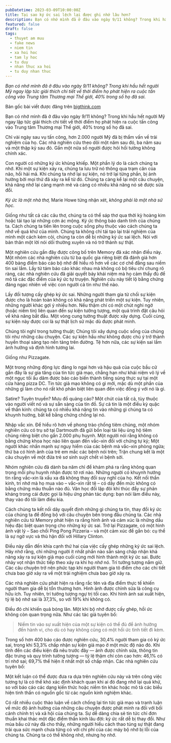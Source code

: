 ```yaml
---
pubDatetime: 2023-03-09T10:00:00Z
title: Tại sao ký ức sai lệch lại được ghi nhớ lâu hơn?
description: Bạn có nhớ mình đã ở đâu vào ngày 9/11 không? Trong khi hầu hết người Mỹ ngay lập tức giải thích chi tiết về thời điểm họ phát hiện ra cuộc tấn công vào Trung tâm Thương mại Thế giới, 40% trong số họ đã sai.
featured: false
draft: false
tags:
  - thuyet am muu
  - fake news
  - niem tin
  - xa hoi hoc
  - tam ly hoc
  - tu duy
  - nhan thuc xa hoi
  - tu duy nhan thuc
---
```


_Bạn có nhớ mình đã ở đâu vào ngày 9/11 không? Trong khi hầu hết người Mỹ ngay lập tức giải thích chi tiết về thời điểm họ phát hiện ra cuộc tấn công vào Trung tâm Thương mại Thế giới, 40% trong số họ đã sai._

Bản gốc bài viết được đăng trên [bigthink.com](https://bigthink.com/)

Bạn có nhớ mình đã ở đâu vào ngày 9/11 không? Trong khi hầu hết người Mỹ ngay lập tức giải thích chi tiết về thời điểm họ phát hiện ra cuộc tấn công vào Trung tâm Thương mại Thế giới, 40% trong số họ đã sai.

Chỉ vài ngày sau vụ tấn công, hơn 2.000 người Mỹ đã bị thẩm vấn về trải nghiệm của họ. Các nhà nghiên cứu theo dõi một năm sau đó, ba năm sau và một thập kỷ sau đó. Gần một nửa số người được hỏi hồi tưởng không chính xác.

Con người có những ký ức khủng khiếp. Một phần lý do là cách chúng ta nhớ. Khi một sự kiện xảy ra, chúng ta lưu trữ nó thông qua trạm cân của não, hồi hải mã. Khi chúng ta nhớ lại sự kiện, nó trở lại từng phần, bị ảnh hưởng bởi mọi thứ đã xảy ra kể từ đó. Chúng ta càng kể lại một câu chuyện, khả năng nhớ lại càng mạnh mẽ và càng có nhiều khả năng nó sẽ được sửa đổi.

_Ký ức là một nhà thơ,_ Marie Howe từng nhận xét, _không phải là một nhà sử học._

Giống như tất cả các câu thơ, chúng ta có thể sáp thơ qua thời kỳ hoàng kim hoặc tái tạo lại những cơn ác mộng. Ký ức thông báo danh tính của chúng ta. Cách chúng ta tiến lên trong cuộc sống phụ thuộc vào cách chúng ta nhớ về quá khứ của mình. Chúng ta không chỉ tái tạo lại trải nghiệm của mình một cách kém cỏi, chúng ta còn dễ bị những ký ức sai lệch. Nói với bản thân một lời nói dối thường xuyên và nó trở thành sự thật.

Một nghiên cứu gần đây được công bố trên Memory đã xác nhận điều này. Một nhóm các nhà nghiên cứu từ ba quốc gia riêng biệt đã đánh giá hơn 400 bảng điểm báo cáo bộ nhớ để hiểu rõ hơn về các cơ chế đằng sau niềm tin sai lầm. Lấy từ tám báo cáo khác nhau mà không có bộ tiêu chí chung rõ ràng, các nhà nghiên cứu đã giải quyết bảy khái niệm mà họ cảm thấy đủ để mô tả các đặc điểm của ký ức tự truyện. Nghiên cứu này tiết lộ bằng chứng đáng ngạc nhiên về việc con người cả tin như thế nào.

Lấy đối tượng cấy ghép ký ức sai. Những người tham gia từ chối sự kiện được cho là hoàn toàn không có khả năng phát triển một sự kiện. Tuy nhiên, những người khác gợi ý nhiều hơn. Nếu thậm chí có một chút nghi ngờ (hoặc niềm tin) liên quan đến sự kiện tưởng tượng, một quá trình đặt câu hỏi về khả năng bắt đầu. Một vòng cung tường thuật được xây dựng. Cuối cùng, sự kiện này được coi là sự thật lịch sử mặc dù được phát minh.

Chúng tôi nghĩ trong tường thuật; Chúng tôi xây dựng cuộc sống của chúng tôi như những câu chuyện. Các sự kiện hầu như không được chú ý trở thành huyền thoại sáng tạo nền tảng trên đường. Tệ hơn nữa, các sự kiện sai lầm ảnh hưởng và định hình tương lai.

Giống như Pizzagate.

Một trong những động lực đáng lo ngại hơn và hậu quả của cuộc bầu cử gần đây là sự gia tăng của tin tức giả mạo, chẳng hạn như khái niệm vô lý về một ngục tối ấu dâm được báo cáo biến thành tiếng súng thực sự tại một cửa hàng pizza DC. Tin tức giả mạo không có gì mới, mặc dù một phần của những gì làm cho nó rất khó phân biệt liên quan đến việc đồng ý với nó là gì.

Satire? Tuyên truyền? Mưu đồ quảng cáo? Một chút của tất cả, tùy thuộc vào người viết nó và sự sẵn sàng của tín đồ. Sự cả tin là một điều kỳ quặc về thần kinh: chúng ta có nhiều khả năng tin vào những gì chúng ta có khuynh hướng, bất kể bằng chứng chống lại nó.

Nhập vắc xin. Để hiểu rõ hơn về phong trào chống tiêm chủng, một nhóm nghiên cứu có trụ sở tại Dartmouth đã gửi bốn loại tài liệu ủng hộ tiêm chủng riêng biệt cho gần 2.000 phụ huynh. Một người nói rằng không có bằng chứng khoa học nào liên quan đến vắc–xin đối với chứng tự kỷ; Một người khác nhấn mạnh sự nguy hiểm của các bệnh mà vắc–xin phòng ngừa; thứ ba có hình ảnh của trẻ em mắc các bệnh nói trên; Trận chung kết là một câu chuyện về một đứa trẻ sơ sinh suýt chết vì bệnh sởi.

Nhóm nghiên cứu đã dành ba năm chỉ để khám phá ra rằng không quan trọng mỗi phụ huynh nhận được tờ rơi nào. Những người có khuynh hướng tin rằng vắc–xin là xấu xa đã không thay đổi suy nghĩ của họ. Kết nối thần kinh, trí nhớ mà họ mua vào – vắc–xin rất tệ – có dây đến mức không có bằng chứng mâu thuẫn nào đủ. Văn học đối lập đôi khi thúc đẩy sự phản kháng trong cái được gọi là hiệu ứng phản tác dụng: bạn nói làm điều này, thay vào đó tôi làm điều kia.

Cách chúng ta kết nối dây quyết định những gì chúng ta tin, thay đổi ký ức của chúng ta để đồng bộ với câu chuyện bên trong đầu chúng ta. Các nhà nghiên cứu từ Memory phát hiện ra rằng hình ảnh và cảm xúc là những dấu hiệu đặc biệt quan trọng cho những ký ức sai. Trở lại Pizzagate, có một hình ảnh vật lý – Sao chổi Ping Pong Pizzeria – và một cảm xúc để gắn bó: cụ thể là sự ngờ vực và thù hận đối với Hillary Clinton.

Điều này dẫn đến khía cạnh thứ hai của việc cấy ghép những ký ức sai lệch. Hãy nhớ rằng, chỉ những người ít nhất phần nào sẵn sàng chấp nhận khả năng xảy ra sự kiện giả mạo cuối cùng mới hình thành một ký ức sai. Bước nhảy vọt nhận thức tiếp theo xảy ra khi họ _nhớ_ nó. Trí tưởng tượng nắm giữ. Các câu chuyện trở nên phức tạp khi người tham gia tô điểm cho các chi tiết chưa bao giờ xảy ra về một trải nghiệm chưa bao giờ xảy ra.

Các nhà nghiên cứu phát hiện ra rằng rắc tên và địa điểm thực tế khiến người tham gia dễ bị tổn thương hơn. Hình ảnh được chỉnh sửa là công cụ hữu ích. Tuy nhiên, trí tưởng tượng ngự trị tối cao. Khi hình ảnh sai xuất hiện, tỷ lệ bộ nhớ sai là 37,3%, so với 19% khi không có.

Điều đó chỉ khiến quả bóng lăn. Một khi bộ nhớ được cấy ghép, hồi ức không còn quan trọng nữa. Như các tác giả tuyên bố:

>Niềm tin vào sự xuất hiện của một sự kiện có thể đủ để ảnh hưởng đến hành vi, cho dù có hay không cũng có một hồi ức tình tiết đi kèm.

Trong số hơn 400 báo cáo được nghiên cứu, 30,4% người tham gia có ký ức sai, trong khi 53,3% chấp nhận sự kiện giả mạo ở một mức độ nào đó. Khi tính đến các điều kiện đã nêu trước đây — ảnh được chỉnh sửa, thông tin đặc trưng và quy trình tưởng tượng — tỷ lệ thậm chí còn cao hơn: 46,1% có trí nhớ sai; 69,7% thể hiện ít nhất một số chấp nhận. Các nhà nghiên cứu tuyên bố:

Một kết luận có thể được đưa ra dựa trên nghiên cứu này và trên công việc tương tự là có thể khó xác định khách quan khi ai đó đang nhớ lại quá khứ, so với báo cáo các dạng kiến thức hoặc niềm tin khác hoặc mô tả các biểu hiện tinh thần có nguồn gốc từ các nguồn kinh nghiệm khác.

Có rất nhiều cuộc thảo luận về cách chống lại tin tức giả mạo và tranh luận về mức độ ảnh hưởng của những câu chuyện được phát minh ra đối với bối cảnh chính trị và xã hội của chúng ta. Sự dễ dàng chia sẻ tin tức chỉ đơn thuần khai thác một đặc điểm thần kinh lâu đời: ký ức rất dễ bị thay đổi. Như mùa bầu cử này đã cho thấy, những người hiểu cách thao túng sự thật đang trải qua sức mạnh chưa từng có với chi phí của các máy bộ nhớ bị lỗi của chúng ta. Chúng ta có thể không nhớ, nhưng họ nhớ.